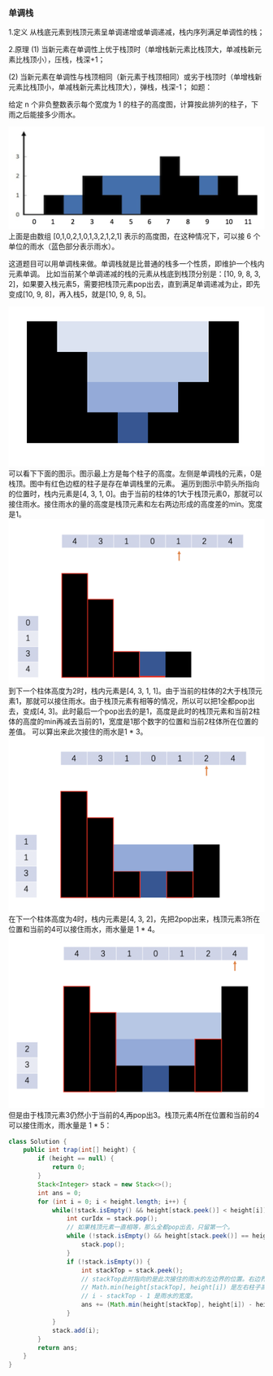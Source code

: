 ### 单调栈
1.定义
从栈底元素到栈顶元素呈单调递增或单调递减，栈内序列满足单调性的栈；

2.原理
(1) 当新元素在单调性上优于栈顶时（单增栈新元素比栈顶大，单减栈新元素比栈顶小），压栈，栈深+1；

(2) 当新元素在单调性与栈顶相同（新元素于栈顶相同）或劣于栈顶时（单增栈新元素比栈顶小，单减栈新元素比栈顶大），弹栈，栈深-1；
如题：

给定 n 个非负整数表示每个宽度为 1 的柱子的高度图，计算按此排列的柱子，下雨之后能接多少雨水。


![](trapping-rain-water.png)
上面是由数组 [0,1,0,2,1,0,1,3,2,1,2,1] 表示的高度图，在这种情况下，可以接 6 个单位的雨水（蓝色部分表示雨水）。

这道题目可以用单调栈来做。单调栈就是比普通的栈多一个性质，即维护一个栈内元素单调。
比如当前某个单调递减的栈的元素从栈底到栈顶分别是：[10, 9, 8, 3, 2]，如果要入栈元素5，需要把栈顶元素pop出去，直到满足单调递减为止，即先变成[10, 9, 8]，再入栈5，就是[10, 9, 8, 5]。

![](traping-rain-water-2.png)
可以看下下面的图示。图示最上方是每个柱子的高度。左侧是单调栈的元素，0是栈顶。图中有红色边框的柱子是存在单调栈里的元素。
遍历到图示中箭头所指向的位置时，栈内元素是[4, 3, 1, 0]。由于当前的柱体的1大于栈顶元素0，那就可以接住雨水。接住雨水的量的高度是栈顶元素和左右两边形成的高度差的min。宽度是1。
![](trapping-rain-water-3.png)
到下一个柱体高度为2时，栈内元素是[4, 3, 1, 1]。由于当前的柱体的2大于栈顶元素1，那就可以接住雨水。由于栈顶元素有相等的情况，所以可以把1全都pop出去，变成[4, 3]。此时最后一个pop出去的是1，高度是此时的栈顶元素和当前2柱体的高度的min再减去当前的1，宽度是1那个数字的位置和当前2柱体所在位置的差值。 可以算出来此次接住的雨水是1 * 3。
![](trapping-rain-water-4.png)
在下一个柱体高度为4时，栈内元素是[4, 3, 2]，先把2pop出来，栈顶元素3所在位置和当前的4可以接住雨水，雨水量是 1 * 4。
![](trapping-rain-water-5.png)
但是由于栈顶元素3仍然小于当前的4,再pop出3。栈顶元素4所在位置和当前的4可以接住雨水，雨水量是 1 * 5：

```java
class Solution {
    public int trap(int[] height) {
        if (height == null) {
            return 0;
        }
        Stack<Integer> stack = new Stack<>();
        int ans = 0;
        for (int i = 0; i < height.length; i++) {
            while(!stack.isEmpty() && height[stack.peek()] < height[i]) {
                int curIdx = stack.pop();
                // 如果栈顶元素一直相等，那么全都pop出去，只留第一个。
                while (!stack.isEmpty() && height[stack.peek()] == height[curIdx]) {
                    stack.pop();
                }
                if (!stack.isEmpty()) {
                    int stackTop = stack.peek();
                    // stackTop此时指向的是此次接住的雨水的左边界的位置。右边界是当前的柱体，即i。
                    // Math.min(height[stackTop], height[i]) 是左右柱子高度的min，减去height[curIdx]就是雨水的高度。
                    // i - stackTop - 1 是雨水的宽度。
                    ans += (Math.min(height[stackTop], height[i]) - height[curIdx]) * (i - stackTop - 1);
                }
            }
            stack.add(i);
        }
        return ans;
    }
}
```